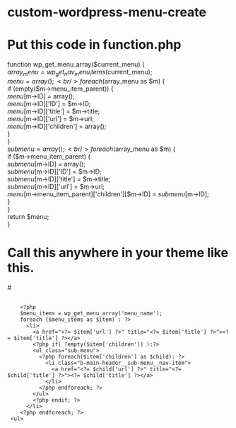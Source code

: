 # custom-wordpress-menu-create
# Put this code in function.php<br/>
function wp_get_menu_array($current_menu) {<br/>
    $array_menu = wp_get_nav_menu_items($current_menu);<br/>
    $menu = array();<br/>
    foreach ($array_menu as $m) {<br/>
        if (empty($m->menu_item_parent)) {<br/>
            $menu[$m->ID] = array();<br/>
            $menu[$m->ID]['ID']          =   $m->ID;<br/>
            $menu[$m->ID]['title']       =   $m->title;<br/>
            $menu[$m->ID]['url']         =   $m->url;<br/>
            $menu[$m->ID]['children']    =   array();<br/>
        }<br/>
    }<br/>
    $submenu = array();<br/>
    foreach ($array_menu as $m) {<br/>
        if ($m->menu_item_parent) {<br/>
            $submenu[$m->ID] = array();<br/>
            $submenu[$m->ID]['ID']       =   $m->ID;<br/>
            $submenu[$m->ID]['title']    =   $m->title;<br/>
            $submenu[$m->ID]['url']      =   $m->url;<br/>
            $menu[$m->menu_item_parent]['children'][$m->ID] = $submenu[$m->ID];<br/>
        }<br/>
    }<br/>
    return $menu;<br/>
}<br/>
# Call this anywhere in your theme like this.<br/>
#<nav>
#      <ul>
        <?php
        $menu_items = wp_get_menu_array('menu_name');
        foreach ($menu_items as $item) : ?>
          <li>
            <a href="<?= $item['url'] ?>" title="<?= $item['title'] ?>"><?= $item['title'] ?></a>
            <?php if( !empty($item['children']) ):?>
            <ul class="sub-menu">
              <?php foreach($item['children'] as $child): ?>
                <li class="b-main-header__sub-menu__nav-item">
                  <a href="<?= $child['url'] ?>" title="<?= $child['title'] ?>"><?= $child['title'] ?></a>
                </li>
              <?php endforeach; ?>
            </ul>
            <?php endif; ?>
          </li>
        <?php endforeach; ?>
     <ul>
</nav>
